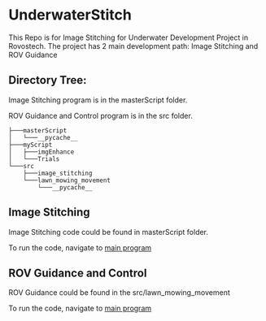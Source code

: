 # UnderwaterStitch
This Repo is for Image Stitching for Underwater Development Project in Rovostech. The project has 2 main development path: Image Stitching and ROV Guidance

## Directory Tree:

Image Stitching program is in the masterScript folder.

ROV Guidance and Control program is in the src folder.
```
├───masterScript
│   └───__pycache__
├───myScript
│   ├───imgEnhance
│   └───Trials
└───src
    ├───image_stitching
    └───lawn_mowing_movement
        └───__pycache__
```
## Image Stitching
Image Stitching code could be found in masterScript folder.

To run the code, navigate to [main program](./masterScript/main.py)

## ROV Guidance and Control
ROV Guidance could be found in the src/lawn_mowing_movement

To run the code, navigate to [main program](./src/lawn_mowing_movement/main.py)

